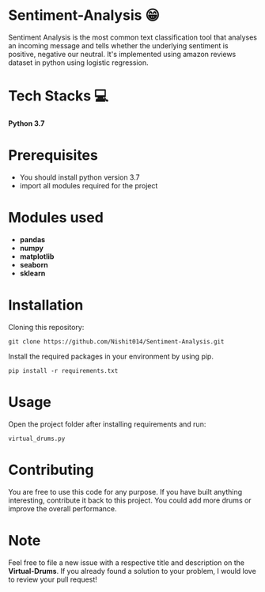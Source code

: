 # Sentiment-Analysis 😁
Sentiment Analysis is the most common text classification tool that analyses an incoming message and tells whether the underlying sentiment is positive, negative our neutral. It's implemented using amazon reviews dataset in python using logistic regression.

# Tech Stacks 💻
**Python 3.7**

# Prerequisites
- You should install python version 3.7
- import all modules required for the project

# Modules used
* **pandas**
* **numpy**
* **matplotlib**
* **seaborn**
* **sklearn**

# Installation

Cloning this repository:
```
git clone https://github.com/Nishit014/Sentiment-Analysis.git
```
Install the required packages in your environment by using pip.
```
pip install -r requirements.txt
```

# Usage

Open the project folder after installing requirements and run:
```
virtual_drums.py
```

# Contributing 
You are free to use this code for any purpose. If you have built anything interesting, contribute it back to this project. You could add more drums or improve the overall performance.

# Note  
Feel free to file a new issue with a respective title and description on the **Virtual-Drums**.  If you already found a solution to your problem, I would love to review your pull request!
